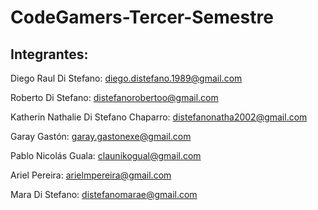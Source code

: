 # CodeGamers-Tercer-Semestre


## Integrantes: 

Diego Raul Di Stefano: diego.distefano.1989@gmail.com

Roberto Di Stefano: distefanorobertoo@gmail.com

Katherin Nathalie Di Stefano Chaparro: distefanonatha2002@gmail.com

Garay Gastón: garay.gastonexe@gmail.com

Pablo Nicolás Guala: claunikogual@gmail.com

Ariel Pereira: arielmpereira@gmail.com

Mara Di Stefano: distefanomarae@gmail.com
